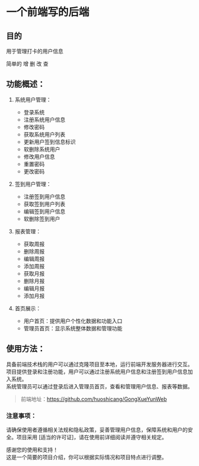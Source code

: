 # 一个前端写的后端

## 目的

用于管理打卡的用户信息

简单的 增 删 改 查

## 功能概述：

1. 系统用户管理：
   - 登录系统
   - 注册系统用户信息
   - 修改密码
   - 获取系统用户列表
   - 更新用户签到信息标识
   - 软删除系统用户
   - 修改用户信息
   - 重置密码
   - 更改密码
2. 签到用户管理：
   - 注册签到用户信息
   - 获取签到用户列表
   - 编辑签到用户信息
   - 软删除签到用户

4. 报表管理：
   - 获取周报
   - 删除周报
   - 编辑周报
   - 添加周报
   - 获取月报
   - 删除月报
   - 编辑月报
   - 添加月报

5. 首页展示：
   - 用户首页：提供用户个性化数据和功能入口
   - 管理员首页：显示系统整体数据和管理功能


## 使用方法：
具备前端技术栈的用户可以通过克隆项目至本地，运行前端开发服务器进行交互。  
项目提供登录和注册功能，用户可以通过注册系统用户信息和注册签到用户信息加入系统。  
系统管理员可以通过登录后进入管理员首页，查看和管理用户信息、报表等数据。  
>
>前端地址：https://github.com/huoshicang/GongXueYunWeb

### 注意事项：

请确保使用者遵循相关法规和隐私政策，妥善管理用户信息，保障系统和用户的安全。项目采用 [适当的许可证]，请在使用前详细阅读并遵守相关规定。

感谢您的使用和支持！  
这是一个简要的项目介绍，你可以根据实际情况和项目特点进行调整。
